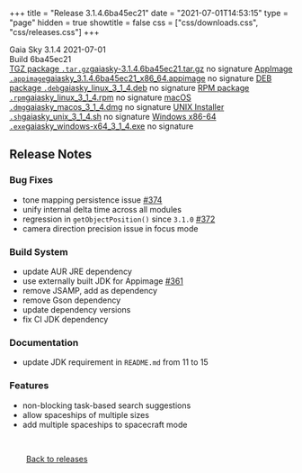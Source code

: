 +++
title = "Release 3.1.4.6ba45ec21"
date = "2021-07-01T14:53:15"
type = "page"
hidden = true
showtitle = false
css = ["css/downloads.css", "css/releases.css"]
+++

<div class="download-container">
<div id="download-title">
<i class="i mdi:tag"></i>
Gaia Sky <span class="downloads-version">3.1.4</span> 
<time class="downloads-releasedate" datetime="2021-07-01T14:53:15" title="Published: 2021-07-01T14:53:15"><i class="i mdi:calendar"></i> 2021-07-01</time>
<div class="downloads-build">Build 6ba45ec21</div></div>
<div class="download-section">
<a href="https://gaia.ari.uni-heidelberg.de/gaiasky/releases/3.1.4.6ba45ec21/gaiasky-3.1.4.6ba45ec21.tar.gz" class="download-button"><i class="i mdi:zip-box"></i> TGZ package <code>.tar.gz</code><span class="download-sub">gaiasky-3.1.4.6ba45ec21.tar.gz</span></a>
<span class="signature">no signature</span>
<a href="https://gaia.ari.uni-heidelberg.de/gaiasky/releases/3.1.4.6ba45ec21/gaiasky_3.1.4.6ba45ec21_x86_64.appimage" class="download-button"><i class="i material-symbols:box"></i> AppImage <code>.appimage</code><span class="download-sub">gaiasky_3.1.4.6ba45ec21_x86_64.appimage</span></a>
<span class="signature">no signature</span>
<a href="https://gaia.ari.uni-heidelberg.de/gaiasky/releases/3.1.4.6ba45ec21/gaiasky_linux_3_1_4.deb" class="download-button"><i class="i mdi:debian"></i> DEB package <code>.deb</code><span class="download-sub">gaiasky_linux_3_1_4.deb</span></a>
<span class="signature">no signature</span>
<a href="https://gaia.ari.uni-heidelberg.de/gaiasky/releases/3.1.4.6ba45ec21/gaiasky_linux_3_1_4.rpm" class="download-button"><i class="i mdi:fedora"></i> RPM package <code>.rpm</code><span class="download-sub">gaiasky_linux_3_1_4.rpm</span></a>
<span class="signature">no signature</span>
<a href="https://gaia.ari.uni-heidelberg.de/gaiasky/releases/3.1.4.6ba45ec21/gaiasky_macos_3_1_4.dmg" class="download-button"><i class="i fa6-brands:apple"></i> macOS <code>.dmg</code><span class="download-sub">gaiasky_macos_3_1_4.dmg</span></a>
<span class="signature">no signature</span>
<a href="https://gaia.ari.uni-heidelberg.de/gaiasky/releases/3.1.4.6ba45ec21/gaiasky_unix_3_1_4.sh" class="download-button"><i class="i token:unix"></i> UNIX Installer <code>.sh</code><span class="download-sub">gaiasky_unix_3_1_4.sh</span></a>
<span class="signature">no signature</span>
<a href="https://gaia.ari.uni-heidelberg.de/gaiasky/releases/3.1.4.6ba45ec21/gaiasky_windows-x64_3_1_4.exe" class="download-button"><i class="i fa6-brands:windows"></i> Windows x86-64 <code>.exe</code><span class="download-sub">gaiasky_windows-x64_3_1_4.exe</span></a>
<span class="signature">no signature</span>
</div>
</div>

<section class="release-notes">

# Release Notes

### Bug Fixes
- tone mapping persistence issue [#374](https://gitlab.com/langurmonkey/gaiasky/issues/374) 
- unify internal delta time across all modules 
- regression in `getObjectPosition()` since `3.1.0` [#372](https://gitlab.com/langurmonkey/gaiasky/issues/372) 
- camera direction precision issue in focus mode 

### Build System
- update AUR JRE dependency 
- use externally built JDK for Appimage [#361](https://gitlab.com/langurmonkey/gaiasky/issues/361) 
- remove JSAMP, add as dependency 
- remove Gson dependency 
- update dependency versions 
- fix CI JDK dependency 

### Documentation
- update JDK requirement in `README.md` from 11 to 15 

### Features
- non-blocking task-based search suggestions 
- allow spaceships of multiple sizes 
- add multiple spaceships to spacecraft mode 

</section>


<p class="center-text" style="padding: 30px;"><a href="/downloads/releases"><i class="i mdi:arrow-left-bold-circle"></i> Back to releases</a>
</p>
